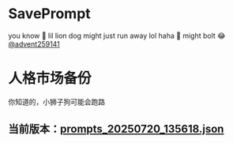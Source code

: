 # SavePrompt
you know 🫠 lil lion dog might just run away lol
haha 🐶 might bolt 😂 [@advent259141](https://github.com/advent259141)

# 人格市场备份
你知道的，小狮子狗可能会跑路

## 当前版本：[prompts_20250720_135618.json](https://github.com/Larch-C/SavePrompt/blob/main/prompts_20250720_135618.json)

